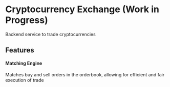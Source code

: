 # Cryptocurrency Exchange (Work in Progress)
Backend service to trade cryptocurrencies

## Features
#### Matching Engine
Matches buy and sell orders in the orderbook, allowing for efficient and fair execution of trade
